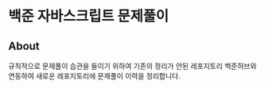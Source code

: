 # 백준 자바스크립트 문제풀이
## About
규칙적으로 문제풀이 습관을 들이기 위하여 기존의 정리가 안된 레포지토리 백준허브와 연동하여 새로운 레포지토리에 문제풀이 이력을 정리합니다.